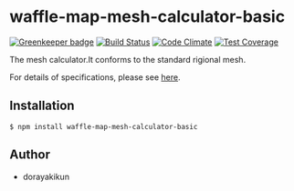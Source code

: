 # waffle-map-mesh-calculator-basic

[![Greenkeeper badge](https://badges.greenkeeper.io/dorayakikun/waffle-map-mesh-calculator-basic.svg)](https://greenkeeper.io/)
[![Build Status](https://travis-ci.org/dorayakikun/waffle-map-mesh-calculator-basic.svg?branch=master)](https://travis-ci.org/dorayakikun/waffle-map-mesh-calculator-basic)
[![Code Climate](https://codeclimate.com/github/dorayakikun/waffle-map-mesh-calculator-basic/badges/gpa.svg)](https://codeclimate.com/github/dorayakikun/waffle-map-mesh-calculator-basic)
[![Test Coverage](https://codeclimate.com/github/dorayakikun/waffle-map-mesh-calculator-basic/badges/coverage.svg)](https://codeclimate.com/github/dorayakikun/waffle-map-mesh-calculator-basic/coverage)

The mesh calculator.It conforms to the standard rigional mesh.

For details of specifications, please see [here](https://ja.wikipedia.org/wiki/%E5%9C%B0%E5%9F%9F%E3%83%A1%E3%83%83%E3%82%B7%E3%83%A5).

## Installation

```
$ npm install waffle-map-mesh-calculator-basic
```

## Author

* dorayakikun
